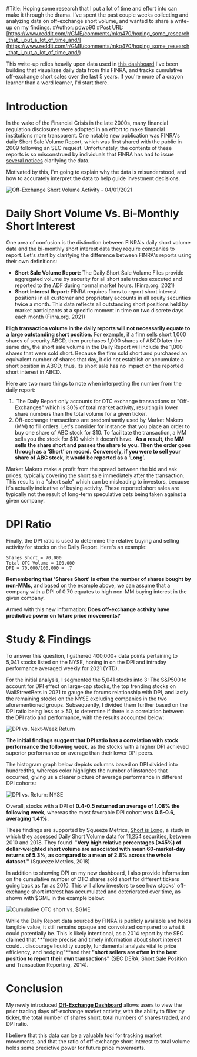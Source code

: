 #Title: Hoping some research that I put a lot of time and effort into can make it through the drama. I've spent the past couple weeks collecting and analyzing data on off-exchange short volume, and wanted to share a write-up on my findings.
#Author: pdwp90
#Post URL: [https://www.reddit.com/r/GME/comments/mkq470/hoping_some_research_that_i_put_a_lot_of_time_and/](https://www.reddit.com/r/GME/comments/mkq470/hoping_some_research_that_i_put_a_lot_of_time_and/)


This write-up relies heavily upon data used in [this dashboard](https://www.quiverquant.com/offexchange/gme) I've been building that visualizes daily data from this FINRA, and tracks cumulative off-exchange short sales over the last 5 years. If you're more of a crayon learner than a word learner, I'd start there.

# Introduction

In the wake of the Financial Crisis in the late 2000s, many financial regulation disclosures were adopted in an effort to make financial institutions more transparent. One notable new publication was FINRA's daily Short Sale Volume Report, which was first shared with the public in 2009 following an SEC request. Unfortunately, the contents of these reports is so misconstrued by individuals that FINRA has had to issue [several notices](https://i2.t.hubspotemail.net/e2t/tc/VVPKbm4vwXt-N3m0wnGrFLB3W1RGk9h4q1lGqN3ypqFD3lGn5V1-WJV7CgJsxW50y38W4Zz9jKW3x2B_b89P5f5W4Z77yG7q8RCkW2vDf1f4TvlMLW18z82F7FmrKXW52_hxB5KpQ3cW4KK3D38xrpxPW1t5r-H2LD6gXW2xqgZy224NdlW5yP3612bdxtBW6N1z6K2_N4FZW9bT4j61dk0F2W88ccnP6KBZWlW17GNzS6Mh7_QW5CB7cL5b-YMXW6bCnxm1M1WP5W281Lyl1ZvDwzW564mPG8Q03HnW345gfw4GwdVMW6CwDBx1SzxZZVHdYHz1r56-ZW6kGK1x70PsP7W8Qy2sf7PRFGQW5ZbSGg67hTDP32Rt1) clarifying the data. 

Motivated by this, I'm going to explain why the data is misunderstood, and how to accurately interpret the data to help guide investment decisions.

![Off-Exchange Short Volume Activity - 04\/01\/2021](https://preview.redd.it/efvand30wdr61.png?width=1401&format=png&auto=webp&s=d8b8fd41f4618e5fcbf3babfc1af396e3e018614)

# Daily Short Volume Vs. Bi-Monthly Short Interest

One area of confusion is the distinction between FINRA's daily short volume data and the bi-monthly short interest data they require companies to report. Let's start by clarifying the difference between FINRA's reports using their own definitions: 

* **Short Sale Volume Report:** The Daily Short Sale Volume Files provide aggregated volume by security for all short sale trades executed and reported to the ADF during normal market hours. (Finra.org. 2021)
* **Short Interest Report:** FINRA requires firms to report short interest positions in all customer and proprietary accounts in all equity securities twice a month. This data reflects all outstanding short positions held by market participants at a specific moment in time on two discrete days each month (Finra.org. 2021)

**High transaction volume in the daily reports will not necessarily equate to a large outstanding short position.** For example, if a firm sells short 1,000 shares of security ABCD, then purchases 1,000 shares of ABCD later the same day, the short sale volume in the Daily Report will include the 1,000 shares that were sold short. Because the firm sold short and purchased an equivalent number of shares that day, it did not establish or accumulate a short position in ABCD; thus, its short sale has no impact on the reported short interest in ABCD.

Here are two more things to note when interpreting the number from the daily report:

1.  The Daily Report only accounts for OTC exchange transactions or "Off-Exchanges" which is 30% of total market activity, resulting in lower share numbers than the total volume for a given ticker. 
2. Off-exchange transactions are predominantly used by Market Makers (MM) to fill orders. Let's consider for instance that you place an order to buy one share of ABC stock for $10. To facilitate the transaction, a MM sells you the stock for $10 which it doesn’t have.  **As a result, the MM sells the share short and passes the share to you. Then the order goes through as a ‘Short’ on record.** **Conversely, if you were to sell your share of ABC stock, it would be reported as a ‘Long’.**

Market Makers make a profit from the spread between the bid and ask prices, typically covering the short sale immediately after the transaction. This results in a "short sale" which can be misleading to investors, because it's actually indicative of buying activity. These reported short sales are typically not the result of long-term speculative bets being taken against a given company.

# DPI Ratio

Finally, the DPI ratio is used to determine the relative buying and selling activity for stocks on the Daily Report. Here's an example:

    Shares Short = 70,000
    Total OTC Volume = 100,000
    DPI = 70,000/100,000 = .7

**Remembering that 'Shares Short' is often the number of shares bought by non-MMs,** and based on the example above, we can assume that a company with a DPI of 0.70 equates to high non-MM buying interest in the given company.

Armed with this new information: **Does** **off-exchange activity have predictive power on future price movements?** 

# Study & Findings

To answer this question, I gathered 400,000+ data points pertaining to 5,041 stocks listed on the NYSE, honing in on the DPI and intraday performance averaged weekly for 2021 (YTD).

For the initial analysis, I segmented the 5,041 stocks into 3: The S&P500 to account for DPI effect on large-cap stocks, the top trending stocks on WallStreetBets in 2021 to gauge the forums relationship with DPI, and lastly the remaining stocks on the NYSE excluding companies in the two aforementioned groups. Subsequently, I divided them further based on the DPI ratio being less or >.50, to determine if there is a correlation between the DPI ratio and performance, with the results accounted below:

![DPI vs. Next-Week Return](https://preview.redd.it/knlkunc24er61.png?width=678&format=png&auto=webp&s=edf7e6987ca5afcef4ac5e90c167cb6f022e89e2)

**The initial findings suggest that DPI ratio has a correlation with stock performance the following week,** as the stocks with a higher DPI achieved superior performance on average than their lower DPI peers.

The histogram graph below depicts columns based on DPI divided into hundredths, whereas color highlights the number of instances that occurred, giving us a clearer picture of average performance in different DPI cohorts: 

![DPI vs. Return: NYSE](https://preview.redd.it/n03wp432xdr61.png?width=700&format=png&auto=webp&s=862830ce43f63e5b8c191ea24d5eb02a6291ac51)

Overall, stocks with a DPI of **0.4-0.5 returned an average of 1.08% the following week,** whereas the most favorable DPI cohort was **0.5-0.6, averaging 1.41%.**

These findings are supported by Squeeze Metrics, [Short is Long](https://i2.t.hubspotemail.net/e2t/tc/VVPKbm4vwXt-N3m0wnGrFLB3W1RGk9h4q1lGqN3ypqFD3lGn5V1-WJV7CgR4TN4c2zmcRJYzJN35bqcWYZy-5W1ZLs561xJ3rmW1cMcN76N0ljlW4fbQ2x4LnsG-Vck8kZ74qj5bV5FtZ12SGJx0W2frnRq7_Sr4TW8BbDf17SfPwZV340-J5RVBS8W5sJb_23xP-x2W6ZlJCJ6k6_t7W2Vgtc_2TS16rW7yxpdK6JSvHkW484W9R2G8HzrW4yygtQ8jbTXDW6fWGg72DkqtZW6XXNfr3h9gYPW2DsyGL9lxVvDW3ZjgnC6m_WsHW2LxKff2ZPdK7W25Vfc83RFVwqW6j_88m6ZSRGcW36CjWN5LLhTb3h3z1)**,** a study in which they assessed Daily Short Volume data for 11,254 securities, between 2010 and 2018. They found  "**Very high relative percentages (≥45%) of dollar-weighted short volume are associated with mean 60-market-day returns of 5.3%, as compared to a mean of 2.8% across the whole dataset."** (Squeeze Metrics, 2018)

In addition to showing DPI on my new dashboard, I also provide information on the cumulative number of OTC shares sold short for different tickers going back as far as 2010. This will allow investors to see how stocks' off-exchange short interest has accumulated and deteriorated over time, as shown with $GME in the example below:

![Cumulative OTC short vs. $GME](https://preview.redd.it/ykgrw58dxdr61.png?width=1530&format=png&auto=webp&s=79b3984a5faf562e33ed1900b41810f55bf6fe80)

While the Daily Report data sourced by FINRA is publicly available and holds tangible value, it still remains opaque and convoluted compared to what it could potentially be. This is likely intentional, as a 2014 report by the SEC claimed that **"more precise and timely information about short interest could... discourage liquidity supply, fundamental analysis vital to price efficiency, and hedging"**and that **"short sellers are often in the best position to report their own transactions"** (SEC DERA, Short Sale Position and Transaction Reporting, 2014).

# Conclusion

My newly introduced [**Off-Exchange Dashboard**](https://i2.t.hubspotemail.net/e2t/tc/VVPKbm4vwXt-N3m0wnGrFLB3W1RGk9h4q1lGqN3ypqF13lGmwV1-WJV7CgLNYW8Qy2xS8SdZFbW6vyYMF5Qlbn6VZ1LYg3F3Bj_W46nHPF68g33DW25w3wf9f5qFpW2yTqLR4mlglyW1gF2z-1SgMMmW2BxK4v5P4_5MW6g_Zxw7vdTM3W8RxJVB1ZFHnWW8nSH-k4SZdzLW7P3HWZ7tB6LtV3qZdp8CMxbXW1nnHwW3WjV4kN5tpTdN79bPZMSks1mhbjzdW88pBhh5rgP5SW9kTjsn90L5KBW4wmz9M8BFbt8W6WX1m03JXppw3dv_1) allows users to view the prior trading days off-exchange market activity, with the ability to filter by ticker, the total number of shares short, total numbers of shares traded, and DPI ratio.

I believe that this data can be a valuable tool for tracking market movements, and that the ratio of off-exchange short interest to total volume holds some predictive power for future price movements.